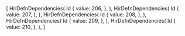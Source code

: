 [
    HirDefnDependencies(
        Id {
            value: 206,
        },
    ),
    HirDefnDependencies(
        Id {
            value: 207,
        },
    ),
    HirDefnDependencies(
        Id {
            value: 208,
        },
    ),
    HirDefnDependencies(
        Id {
            value: 209,
        },
    ),
    HirDefnDependencies(
        Id {
            value: 210,
        },
    ),
]